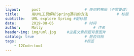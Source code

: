 ```yaml
---
layout:     post   				    # 使用的布局（不需要改）
title:      用UML工具解析Spring源码的方法				# 标题
subtitle:   UML explore Spring #副标题
date:       2019-08-05 				# 时间
author:     Molly 						# 作者
header-img: img/uml.jpg 	#这篇文章标题背景图片
catalog: true 						# 是否归档
tags:								#标签
    - 12Code:tool
---
```

